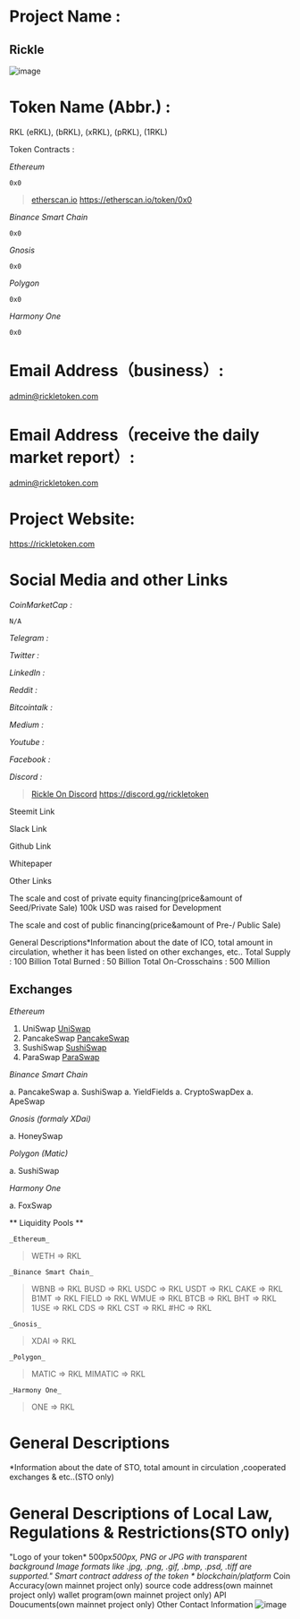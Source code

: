 # Project Name : #
  
  ## Rickle ##
  
![image](https://rickletoken.com/favicon.ico)

# Token Name (Abbr.) : #

  RKL (eRKL), (bRKL), (xRKL), (pRKL), (1RKL)

Token Contracts : 
  
  _Ethereum_
  
    0x0
>   [etherscan.io](https://etherscan.io/token/0x0)  https://etherscan.io/token/0x0

  _Binance Smart Chain_
    
    0x0
    
  _Gnosis_
    
    0x0
    
  _Polygon_
    
    0x0
    
  _Harmony One_
  
    0x0
    
# Email Address（business）: #

  admin@rickletoken.com

# Email Address（receive the daily market report）: #

  admin@rickletoken.com
  
# Project Website: # 

  https://rickletoken.com

# Social Media and other Links #

  _CoinMarketCap :_
  
    N/A

  _Telegram :_
  
  _Twitter :_
  
  _LinkedIn :_
  
  _Reddit :_
  
  _Bitcointalk :_
  
  _Medium :_
  
  _Youtube :_
  
  _Facebook :_
  
  _Discord :_ 
  
>    [Rickle On Discord](https://discord.gg/rickletoken) https://discord.gg/rickletoken
    
  Steemit Link
  
  Slack Link
  
  Github Link
  
  Whitepaper
  
  Other Links


The scale and cost of private equity financing(price&amount of Seed/Private Sale)
100k USD was raised for Development

The scale and cost of public financing(price&amount of Pre-/ Public Sale)

General Descriptions*Information about the date of ICO, total amount in circulation, whether it has been listed on other exchanges, etc..
Total Supply : 100 Billion
Total Burned : 50 Billion
Total On-Crosschains : 500 Million

## Exchanges ##

  _Ethereum_
  
1.    UniSwap [UniSwap]()
1.    PancakeSwap [PancakeSwap]()
1.    SushiSwap [SushiSwap]()
1.    ParaSwap [ParaSwap]()
  
  _Binance Smart Chain_
    
a.    PancakeSwap
a.    SushiSwap
a.    YieldFields
a.    CryptoSwapDex
a.    ApeSwap
    
  _Gnosis (formaly XDai)_
  
a.    HoneySwap
  
  _Polygon (Matic)_
  
a.    SushiSwap
    
  _Harmony One_
  
a.    FoxSwap
    
 ** Liquidity Pools **
 
    _Ethereum_
    
>   WETH => RKL
    
    _Binance Smart Chain_
    
>   WBNB => RKL
>   BUSD => RKL
>   USDC => RKL
>   USDT => RKL
>   CAKE => RKL
>   B1MT => RKL
>   FIELD => RKL
>   WMUE => RKL
>   BTCB => RKL
>   BHT => RKL
>   1USE => RKL
>   CDS => RKL
>   CST => RKL
>   #HC => RKL

    _Gnosis_
    
>   XDAI => RKL
    
    _Polygon_
    
>   MATIC => RKL
>   MIMATIC => RKL
       
    _Harmony One_
    
>   ONE => RKL
    
# General Descriptions #
*Information about the date of STO, total amount in circulation ,cooperated exchanges & etc..(STO only)

# General Descriptions of Local Law, Regulations & Restrictions(STO only) #

"Logo of your token*
500px*500px, PNG or JPG with transparent background
Image formats like .jpg, .png, .gif, .bmp, .psd, .tiff are supported."
Smart contract address of the token *
blockchain/platform*
Coin Accuracy(own mainnet project only)
source code address(own mainnet project only)
wallet program(own mainnet project only)
API Doucuments(own mainnet project only)
Other Contact Information
![image](https://user-images.githubusercontent.com/29209354/177183769-af05976d-5186-4509-8f7b-6fab9060c29c.png)

